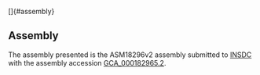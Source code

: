 []{#assembly}

Assembly
--------

The assembly presented is the ASM18296v2 assembly submitted to
[INSDC](http://www.insdc.org) with the assembly accession
[GCA\_000182965.2](http://www.ebi.ac.uk/ena/data/view/GCA_000182965.2).
